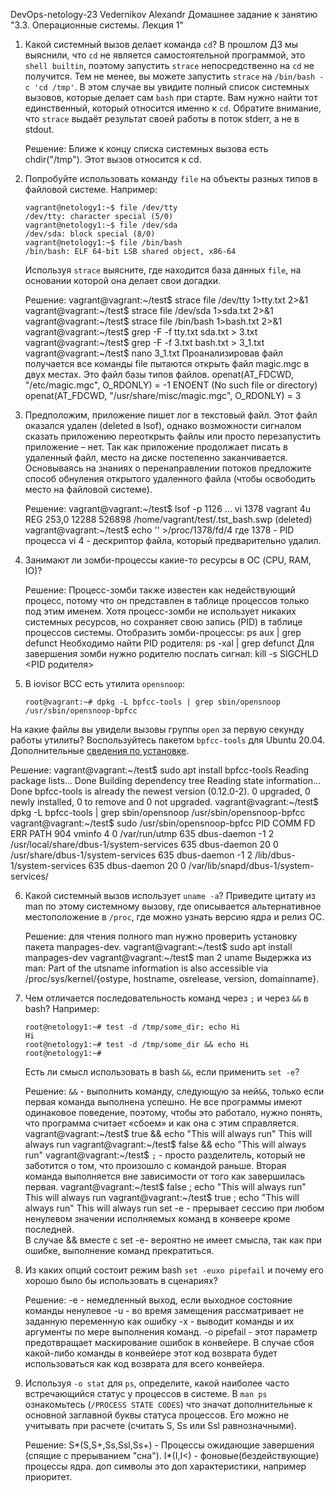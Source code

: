 DevOps-netology-23
Vedernikov Alexandr
Домашнее задание к занятию "3.3. Операционные системы. Лекция 1"

1. Какой системный вызов делает команда `cd`?
   В прошлом ДЗ мы выяснили, что `cd` не является самостоятельной программой, это
   `shell builtin`, поэтому запустить `strace` непосредственно на `cd` не получится. Тем
   не менее, вы можете запустить `strace` на `/bin/bash -c 'cd /tmp'`. В этом случае вы
   увидите полный список системных вызовов, которые делает сам `bash` при старте.
   Вам нужно найти тот единственный, который относится именно к `cd`. Обратите внимание,
   что `strace` выдаёт результат своей работы в поток stderr, а не в stdout.

   Решение:
Ближе к концу списка системных вызова есть chdir("/tmp"). Этот вызов относится к cd.

2. Попробуйте использовать команду `file` на объекты разных типов в файловой системе.
   Например:
   ```shell notranslate position-relative overflow-auto
   vagrant@netology1:~$ file /dev/tty
   /dev/tty: character special (5/0)
   vagrant@netology1:~$ file /dev/sda
   /dev/sda: block special (8/0)
   vagrant@netology1:~$ file /bin/bash
   /bin/bash: ELF 64-bit LSB shared object, x86-64
   ```
   Используя `strace` выясните, где находится база данных `file`, на основании которой
   она делает свои догадки.

   Решение:
   vagrant@vagrant:~/test$ strace file /dev/tty 1>tty.txt 2>&1
   vagrant@vagrant:~/test$ strace file /dev/sda 1>sda.txt 2>&1
   vagrant@vagrant:~/test$ strace file /bin/bash 1>bash.txt 2>&1
   vagrant@vagrant:~/test$ grep -F -f tty.txt sda.txt > 3.txt
   vagrant@vagrant:~/test$ grep -F -f 3.txt bash.txt > 3_1.txt
   vagrant@vagrant:~/test$ nano 3_1.txt
Проанализировав файл получается все команды file пытаются открыть файл magic.mgc в двух
местах. Это файл базы типов файлов.
   openat(AT_FDCWD, "/etc/magic.mgc", O_RDONLY) = -1 ENOENT (No such file or directory)
   openat(AT_FDCWD, "/usr/share/misc/magic.mgc", O_RDONLY) = 3
   
3. Предположим, приложение пишет лог в текстовый файл. Этот файл оказался удален
   (deleted в lsof), однако возможности сигналом сказать приложению переоткрыть файлы или
   просто перезапустить приложение – нет. Так как приложение продолжает писать в удаленный
   файл, место на диске постепенно заканчивается. Основываясь на знаниях о перенаправлении
   потоков предложите способ обнуления открытого удаленного файла (чтобы освободить место
   на файловой системе).

   Решение:
   vagrant@vagrant:~/test$ lsof -p 1126
   ...
   vi 1378 vagrant 4u REG 253,0 12288  526898 /home/vagrant/test/.tst_bash.swp (deleted)
   vagrant@vagrant:~/test$ echo '' >/proc/1378/fd/4
   где 1378 - PID процесса vi
   4 - дескриптор файла, который предварительно удалил.

4. Занимают ли зомби-процессы какие-то ресурсы в ОС (CPU, RAM, IO)?

   Решение:
Процесс-зомби также известен как недействующий процесс, потому что он представлен в
таблице процессов только под этим именем. Хотя процесс-зомби не использует никаких
системных ресурсов, но сохраняет свою запись (PID) в таблице процессов системы.
   Отобразить зомби-процессы: ps aux | grep defunct
   Необходимо найти PID родителя: ps -xal | grep defunct
   Для завершения зомби нужно родителю послать сигнал: kill -s SIGCHLD <PID родителя>

5. В iovisor BCC есть утилита `opensnoop`:
   ```shell notranslate position-relative overflow-auto
   root@vagrant:~# dpkg -L bpfcc-tools | grep sbin/opensnoop
   /usr/sbin/opensnoop-bpfcc
   ```
На какие файлы вы увидели вызовы группы `open` за первую секунду работы утилиты? 
Воспользуйтесь пакетом `bpfcc-tools` для Ubuntu 20.04. 
Дополнительные [сведения по установке](https://github.com/iovisor/bcc/blob/master/INSTALL.md).

   Решение:
   vagrant@vagrant:~/test$ sudo apt install bpfcc-tools
   Reading package lists... Done
   Building dependency tree
   Reading state information... Done
   bpfcc-tools is already the newest version (0.12.0-2).
   0 upgraded, 0 newly installed, 0 to remove and 0 not upgraded.
   vagrant@vagrant:~/test$ dpkg -L bpfcc-tools | grep sbin/opensnoop
   /usr/sbin/opensnoop-bpfcc
   vagrant@vagrant:~/test$ sudo /usr/sbin/opensnoop-bpfcc
   PID    COMM               FD ERR PATH
   904    vminfo              4   0 /var/run/utmp
   635    dbus-daemon        -1   2 /usr/local/share/dbus-1/system-services
   635    dbus-daemon        20   0 /usr/share/dbus-1/system-services
   635    dbus-daemon        -1   2 /lib/dbus-1/system-services
   635    dbus-daemon        20   0 /var/lib/snapd/dbus-1/system-services/

6. Какой системный вызов использует `uname -a`? Приведите цитату из man по этому системному вызову, где описывается альтернативное местоположение в `/proc`, где можно узнать версию ядра и релиз ОС.
   
   Решение:
для чтения полного man нужно проверить установку пакета manpages-dev.
   vagrant@vagrant:~/test$ sudo apt install manpages-dev
   vagrant@vagrant:~/test$ man 2 uname
   Выдержка из man:
Part  of the utsname information is also accessible via /proc/sys/kernel/{ostype, 
hostname, osrelease, version, domainname}.

7. Чем отличается последовательность команд через `;` и через `&&` в bash? Например:
   ```shell notranslate position-relative overflow-auto
   root@netology1:~# test -d /tmp/some_dir; echo Hi
   Hi
   root@netology1:~# test -d /tmp/some_dir && echo Hi
   root@netology1:~#
   ```
   Есть ли смысл использовать в bash `&&`, если применить `set -e`?

   Решение:
`&&` - выполнить команду, следующую за ней`&&`, только если первая команда выполнена 
успешно. Не все программы имеют одинаковое поведение, поэтому, чтобы это работало, 
нужно понять, что программа считает «сбоем» и как она с этим справляется.
   vagrant@vagrant:~/test$ true && echo "This will always run"
   This will always run
   vagrant@vagrant:~/test$ false && echo "This will always run"
   vagrant@vagrant:~/test$
`;` - просто разделитель, который не заботится о том, что произошло с командой раньше. 
Вторая команда выполняется вне зависимости от того как завершилась первая.
   vagrant@vagrant:~/test$ false ; echo "This will always run"
   This will always run
   vagrant@vagrant:~/test$ true ; echo "This will always run"
   This will always run
set -e - прерывает сессию при любом ненулевом значении исполняемых команд в конвеере 
кроме последней.    
В случае &&  вместе с set -e- вероятно не имеет смысла, так как при ошибке, выполнение 
команд прекратиться.

8. Из каких опций состоит режим bash `set -euxo pipefail` и почему его хорошо было бы 
   использовать в сценариях?

   Решение:
   -е - немедленный выход, если выходное состояние команды ненулевое
   -u - во время замещения рассматривает не заданную переменную как ошибку
   -x - выводит команды и их аргументы по мере выполнения команд.
   -o pipefail - этот параметр предотвращает маскирование ошибок в конвейере. В случае 
сбоя какой-либо команды в конвейере этот код возврата будет использоваться как код 
возврата для всего конвейера.

9. Используя `-o stat` для `ps`, определите, какой наиболее часто встречающийся статус 
у процессов в системе. В `man ps` ознакомьтесь (`/PROCESS STATE CODES`) что значат 
дополнительные к основной заглавной буквы статуса процессов. Его можно не учитывать 
при расчете (считать S, Ss или Ssl равнозначными).

   Решение:
   S*(S,S+,Ss,Ssl,Ss+) - Процессы ожидающие завершения (спящие с прерыванием "сна").
   I*(I,I<) - фоновые(бездействующие) процессы ядра.
   доп символы это доп характеристики, например приоритет.
